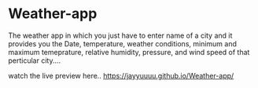 # Weather-app
The weather app in which you just have to enter name of a city and it provides you the Date, temperature,  weather conditions, minimum and maximum temeprature, relative humidity, pressure, and wind speed of that perticular city....


watch the live preview here..
https://jayyuuuu.github.io/Weather-app/
